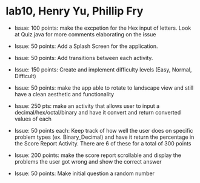 # lab10, Henry Yu, Phillip Fry

* Issue: 100 points: make the excpetion for the Hex input of letters. Look at Quiz.java for more comments elaborating on the issue

* Issue: 50 points: Add a Splash Screen for the application.

* Issue: 50 points: Add transitions between each activity.

* Issue: 150 points: Create and implement difficulty levels (Easy, Normal, Difficult)

* Issue: 50 points: make the app able to rotate to landscape view and still have a clean aesthetic and functionality

* Issue: 250 pts: make an activity that allows user to input a decimal/hex/octal/binary and have it convert and return converted values of each 

* Issue: 50 points each: Keep track of how well the user does on specific problem types (ex. Binary_Decimal) and have it return the percentage in the Score Report Activity. There are 6 of these for a total of 300 points 

* Issue: 200 points: make the score report scrollable and display the problems the user got wrong and show the correct answer 

* Issue: 50 points: Make initial question a random number

 

